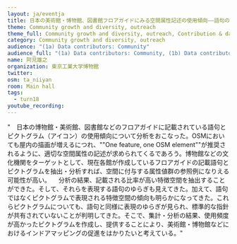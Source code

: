 ```yaml
---
layout: ja/eventja
title: 日本の美術館・博物館、図書館フロアガイドにみる空間属性記述の使用傾向––語句のゆらぎとピクトグラムのランキング
theme: Community growth and diversity, outreach
theme_full: Community growth and diversity, outreach, Contribution & data collection
category: Community growth and diversity, outreach
audience: "(1a) Data contributors: Community"
audience_full: "(1a) Data contributors: Community, (1b) Data contributors: Public administration (open data, data feedback...), (2a) Data users: Commercial, (2b) Data users: Non-profit and public service, (2c) Data users: Personal"
name: 阿児雄之
organization: 東京工業大学博物館
twitter:
osm: ta_niiyan
room: Main hall
tags:
  - turn18
youtube_recording:
---
```

"　日本の博物館・美術館、図書館などのフロアガイドに記載されている語句とピクトグラム（アイコン）の使用傾向について分析をおこなった。OSMにおいても屋内の描画が増えるにつれ、""One feature, one OSM element""が推奨されるように、適切な空間属性の記述が求められてくるであろう。博物館などの文化機関をターゲットとして、現在各館が作成しているフロアガイドの記載語句とピクトグラムを抽出・分析すれば、空間に付与する属性値群の参照例になりえる可能性が高い。
　分析の結果、記載される比率が高い特徴空間を抽出することができた。そして、それらを表現する語句のゆらぎも見えてきた。加えて、語句ではなくピクトグラムで表現される特徴空間の傾向も明らかになってきた。これらピクトグラムについても、語句と同様に表現のゆらぎが見られ、標準的な指針が共有されていないことが判明してきた。そこで、集計・分析の結果、使用頻度が高かったピクトグラムを作成し、提供することにより、美術館・博物館などにおけるインドアマッピングの促進をはかりたいと考えている。"

